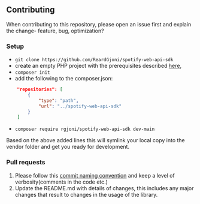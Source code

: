 ## Contributing

When contributing to this repository, please open an issue first and explain the change- feature, bug, optimization?

### Setup

- ```git clone https://github.com/ReardGjoni/spotify-web-api-sdk```
- create an empty PHP project with the prerequisites described [here](../README.md#prerequisites),
- ```composer init``` 
- add the following to the composer.json:

```json
    "repositories": [
        {
            "type": "path",
            "url": "../spotify-web-api-sdk"
        }
    ]
```

- ```composer require rgjoni/spotify-web-api-sdk dev-main```

Based on the above added lines this will symlink your local copy into the vendor folder
and get you ready for development.

### Pull requests

1. Please follow this [commit naming convention](https://www.conventionalcommits.org/en/v1.0.0/)
and keep a level of verbosity(comments in the code etc.)
2. Update the README.md with details of changes, this includes any major changes that
result to changes in the usage of the library.




